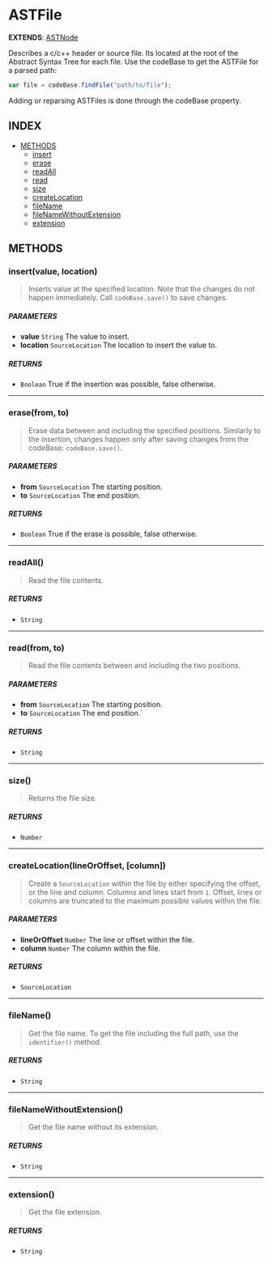 # ASTFile

**EXTENDS**: [ASTNode](#ASTNode)

Describes a c/c++ header or source file. Its located at the root of the Abstract Syntax Tree for each file. Use the codeBase to get the ASTFile for a parsed path:

```js
var file = codeBase.findFile("path/to/file");
```

Adding or reparsing ASTFiles is done through the codeBase property.

## INDEX

 - [METHODS](#methods)
     - [insert](#insert)
     - [erase](#erase)
     - [readAll](#readAll)
     - [read](#read)
     - [size](#size)
     - [createLocation](#createLocation)
     - [fileName](#fileName)
     - [fileNameWithoutExtension](#fileNameWithoutExtension)
     - [extension](#extension)

## METHODS

### insert(value, location)

> Inserts value at the specified location. Note that the changes do not happen immediately. Call `codeBase.save()` to save changes.

##### PARAMETERS

 * **value** `String` The value to insert.
 * **location** `SourceLocation` The location to insert the value to.

##### RETURNS

 * `Boolean` True if the insertion was possible, false otherwise.

---

### erase(from, to)

> Erase data between and including the specified positions. Similarly to the insertion, changes happen only after saving changes from the codeBase: `codeBase.save()`.

##### PARAMETERS

 * **from** `SourceLocation` The starting position.
 * **to** `SourceLocation` The end position.

##### RETURNS

 * `Boolean` True if the erase is possible, false otherwise.

---

### readAll()

> Read the file contents.

##### RETURNS

 * `String`

---

### read(from, to)

> Read the file contents between and including the two positions.

##### PARAMETERS

 * **from** `SourceLocation` The starting position.
 * **to** `SourceLocation` The end position.`

##### RETURNS

 * `String`

---

### size()

> Returns the file size.

##### RETURNS

 * `Number`

---

### createLocation(lineOrOffset, [column])

> Create a `SourceLocation` within the file by either specifying the offset, or the line and column. Columns and lines start from `1`. Offset, lines or columns are truncated to the maximum possible values within the file.

##### PARAMETERS

 * **lineOrOffset** `Number` The line or offset within the file.
 * **column** `Number` The column within the file. 

##### RETURNS

 * `SourceLocation`

---

### fileName()

> Get the file name. To get the file including the full path, use the `identifier()` method.

##### RETURNS

 * `String`

---

### fileNameWithoutExtension()

> Get the file name without its extension.

##### RETURNS

 * `String`

---

### extension()

> Get the file extension.

##### RETURNS

 * `String`


